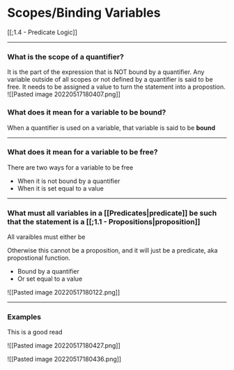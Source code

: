 # Scopes/Binding Variables

[[;1.4 - Predicate Logic]]

---

### What is the scope of a quantifier? 
It is the part of the expression that is NOT bound by a quantifier. Any variable outside of all scopes or not defined by a quantifier is said to be free. It needs to be assigned a value to turn the statement into a propostion.
![[Pasted image 20220517180407.png]]

### What does it mean for a variable to be bound? 
When a quantifier is used on a variable, that variable is said to be **bound**

---
### What does it mean for a variable to be free? 
There are two ways for a variable to be free
- When it is not bound by a quantifier 
- When it is set equal to a value

---
### What must all variables in a [[Predicates|predicate]] be such that the statement is a [[;1.1 - Propositions|proposition]]
All varaibles must either be

Otherwise this cannot be a proposition, and it will just be a predicate, aka propostional function. 

- Bound by a quantifier 
- Or set equal to a value 

![[Pasted image 20220517180122.png]]

---


### Examples

This is a good read

![[Pasted image 20220517180427.png]]

![[Pasted image 20220517180436.png]]